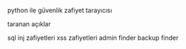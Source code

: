 python ile güvenlik zafiyet tarayıcısı 

taranan açıklar

sql inj zafiyetleri
xss zafiyetleri
admin finder
backup finder
